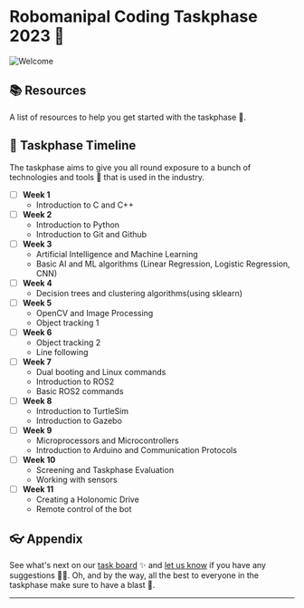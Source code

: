 # Robomanipal Coding Taskphase 2023 🤖 

![Welcome](https://i.imgur.com/qYNZG2o.jpg)

## 📚 Resources

A list of resources to help you get started with the taskphase 🚀.

## 🦦 Taskphase Timeline

The taskphase aims to give you all round exposure to a bunch of technologies and tools 🔧 that is used in the industry.

- [ ] **Week 1** 
    - Introduction to C and C++
- [ ] **Week 2**
    - Introduction to Python
    - Introduction to Git and Github
- [ ] **Week 3**
    - Artificial Intelligence and Machine Learning
    - Basic AI and ML algorithms (Linear Regression, Logistic Regression, CNN)
- [ ] **Week 4**
    - Decision trees and clustering algorithms(using sklearn)
- [ ] **Week 5**
    - OpenCV and Image Processing
    - Object tracking 1
- [ ] **Week 6**
    - Object tracking 2
    - Line following
- [ ] **Week 7**
    - Dual booting and Linux commands
    - Introduction to ROS2
    - Basic ROS2 commands
- [ ] **Week 8**
    - Introduction to TurtleSim
    - Introduction to Gazebo
- [ ] **Week 9**
    - Microprocessors and Microcontrollers
    - Introduction to Arduino and Communication Protocols
- [ ] **Week 10**
    - Screening and Taskphase Evaluation
    - Working with sensors
- [ ] **Week 11**
    - Creating a Holonomic Drive
    - Remote control of the bot





## 👓 Appendix

See what's next on our [task board](https://trello.com/invite/b/0kaVuw31/ATTI2c6b319c09955a987938ae0944ac9344FE749BD6/rm-taskphase-coding) ✨ and [let us know](https://github.com/Robomanipal-Taskphase-Coding-2023/.github/issues/new/choose) if you have any suggestions 🙇‍♂️. Oh, and by the way, all the best to everyone in the taskphase make sure to have a blast 🙌.

---
